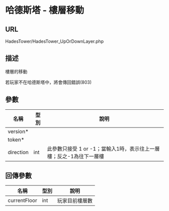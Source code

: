 # 哈德斯塔 - 樓層移動

## URL

HadesTower\/HadesTower\_UpOrDownLayer.php

## 描述

樓層的移動

若玩家不在哈德斯塔中，將會傳回錯誤\(803\)

## 參數

| 名稱 | 型別 | 說明 |
| --- | --- | --- |
| version\* |  |  |
| token\* |  |  |
| direction | int | 此參數只接受 1 or -1；當輸入1時，表示往上一層樓；反之-1為往下一層樓 |

## 回傳參數

| 名稱 | 型別 | 說明 |
| --- | --- | --- |
| currentFloor | int | 玩家目前樓層數 |

